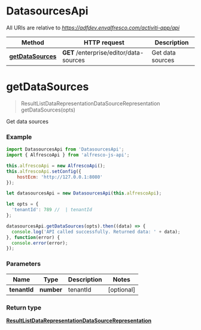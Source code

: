 # DatasourcesApi

All URIs are relative to *https://adfdev.envalfresco.com/activiti-app/api*

Method | HTTP request | Description
------------- | ------------- | -------------
[**getDataSources**](DatasourcesApi.md#getDataSources) | **GET** /enterprise/editor/data-sources | Get data sources


<a name="getDataSources"></a>
# **getDataSources**
> ResultListDataRepresentationDataSourceRepresentation getDataSources(opts)

Get data sources

### Example
```javascript
import DatasourcesApi from 'DatasourcesApi';
import { AlfrescoApi } from 'alfresco-js-api';

this.alfrescoApi = new AlfrescoApi();
this.alfrescoApi.setConfig({
    hostEcm: 'http://127.0.0.1:8080'
});

let datasourcesApi = new DatasourcesApi(this.alfrescoApi);

let opts = { 
  'tenantId': 789 //  | tenantId
};

datasourcesApi.getDataSources(opts).then((data) => {
  console.log('API called successfully. Returned data: ' + data);
}, function(error) {
  console.error(error);
});

```

### Parameters

Name | Type | Description  | Notes
------------- | ------------- | ------------- | -------------
 **tenantId** | **number**| tenantId | [optional] 

### Return type

[**ResultListDataRepresentationDataSourceRepresentation**](ResultListDataRepresentationDataSourceRepresentation.md)

